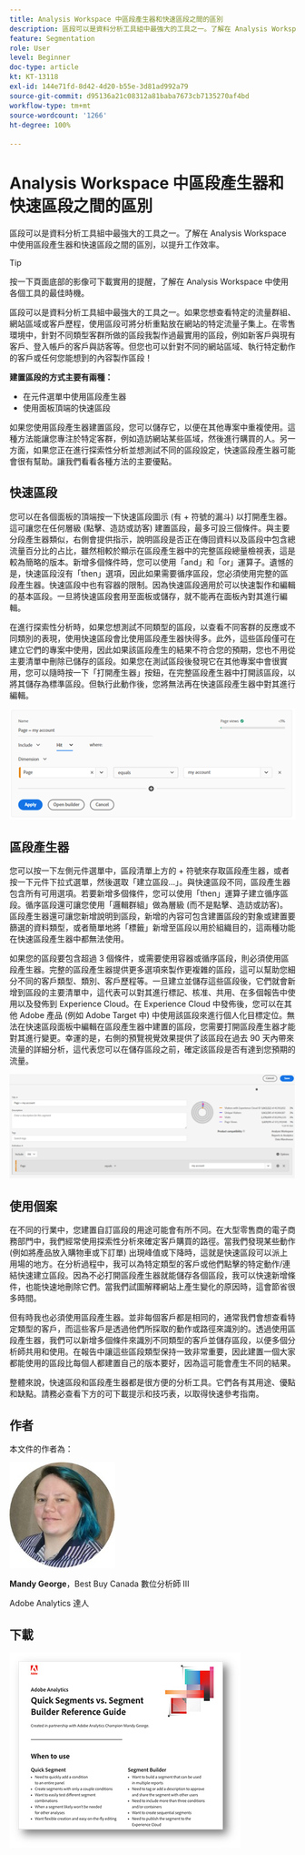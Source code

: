 ```yaml
---
title: Analysis Workspace 中區段產生器和快速區段之間的區別
description: 區段可以是資料分析工具組中最強大的工具之一。了解在 Analysis Workspace 中使用區段產生器和快速區段之間的區別，以提升工作效率。
feature: Segmentation
role: User
level: Beginner
doc-type: article
kt: KT-13118
exl-id: 144e71fd-8d42-4d20-b55e-3d81ad992a79
source-git-commit: d95136a21c08312a81baba7673cb7135270af4bd
workflow-type: tm+mt
source-wordcount: '1266'
ht-degree: 100%

---
```


# Analysis Workspace 中區段產生器和快速區段之間的區別

區段可以是資料分析工具組中最強大的工具之一。了解在 Analysis Workspace 中使用區段產生器和快速區段之間的區別，以提升工作效率。

>[!TIP]
>
> 按一下頁面底部的影像可下載實用的提醒，了解在 Analysis Workspace 中使用各個工具的最佳時機。

區段可以是資料分析工具組中最強大的工具之一。如果您想查看特定的流量群組、網站區域或客戶歷程，使用區段可將分析重點放在網站的特定流量子集上。在零售環境中，針對不同類型客群所做的區段我製作過最實用的區段，例如新客戶與現有客戶、登入帳戶的客戶與訪客等。但您也可以針對不同的網站區域、執行特定動作的客戶或任何您能想到的內容製作區段！

**建置區段的方式主要有兩種：**

* 在元件選單中使用區段產生器
* 使用面板頂端的快速區段

如果您使用區段產生器建置區段，您可以儲存它，以便在其他專案中重複使用。這種方法能讓您專注於特定客群，例如造訪網站某些區域，然後進行購買的人。另一方面，如果您正在進行探索性分析並想測試不同的區段設定，快速區段產生器可能會很有幫助。讓我們看看各種方法的主要優點。

## 快速區段

您可以在各個面板的頂端按一下快速區段圖示 (有 + 符號的漏斗) 以打開產生器。這可讓您在任何層級 (點擊、造訪或訪客) 建置區段，最多可設三個條件。與主要分段產生器類似，右側會提供指示，說明區段是否正在傳回資料以及區段中包含總流量百分比的占比，雖然相較於顯示在區段產生器中的完整區段總量檢視表，這是較為簡略的版本。新增多個條件時，您可以使用「and」和「or」運算子。遺憾的是，快速區段沒有「then」選項，因此如果需要循序區段，您必須使用完整的區段產生器。快速區段中也有容器的限制。因為快速區段適用於可以快速製作和編輯的基本區段。一旦將快速區段套用至面板或儲存，就不能再在面板內對其進行編輯。

在進行探索性分析時，如果您想測試不同類型的區段，以查看不同客群的反應或不同類別的表現，使用快速區段會比使用區段產生器快得多。此外，這些區段僅可在建立它們的專案中使用，因此如果該區段產生的結果不符合您的預期，您也不用從主要清單中刪除已儲存的區段。如果您在測試區段後發現它在其他專案中會很實用，您可以隨時按一下「打開產生器」按鈕，在完整區段產生器中打開該區段，以將其儲存為標準區段。但執行此動作後，您將無法再在快速區段產生器中對其進行編輯。

![快速區段](assets/quick-segement.png)

## 區段產生器

您可以按一下左側元件選單中，區段清單上方的 + 符號來存取區段產生器，或者按一下元件下拉式選單，然後選取「建立區段...」。與快速區段不同，區段產生器包含所有可用選項。若要新增多個條件，您可以使用「then」運算子建立循序區段。循序區段還可讓您使用「邏輯群組」做為層級 (而不是點擊、造訪或訪客)。區段產生器還可讓您新增說明到區段，新增的內容可包含建置區段的對象或建置要篩選的資料類型，或者簡單地將「標籤」新增至區段以用於組織目的，這兩種功能在快速區段產生器中都無法使用。

如果您的區段要包含超過 3 個條件，或需要使用容器或循序區段，則必須使用區段產生器。完整的區段產生器提供更多選項來製作更複雜的區段，這可以幫助您細分不同的客戶類型、類別、客戶歷程等。一旦建立並儲存這些區段後，它們就會新增到區段的主要清單中，這代表可以對其進行標記、核准、共用、在多個報告中使用以及發佈到 Experience Cloud。在 Experience Cloud 中發佈後，您可以在其他 Adobe 產品 (例如 Adobe Target 中) 中使用該區段來進行個人化目標定位。無法在快速區段面板中編輯在區段產生器中建置的區段，您需要打開區段產生器才能對其進行變更。幸運的是，右側的預覽視覺效果提供了該區段在過去 90 天內帶來流量的詳細分析，這代表您可以在儲存區段之前，確定該區段是否有達到您預期的流量。

![區段產生器](assets/segment-builder-quick.png)

## 使用個案

在不同的行業中，您建置自訂區段的用途可能會有所不同。在大型零售商的電子商務部門中，我們經常使用探索性分析來確定客戶購買的路徑。當我們發現某些動作 (例如將產品放入購物車或下訂單) 出現峰值或下降時，這就是快速區段可以派上用場的地方。在分析過程中，我可以為特定類型的客戶或他們點擊的特定動作/連結快速建立區段。因為不必打開區段產生器就能儲存各個區段，我可以快速新增條件，也能快速地刪除它們。當我們試圖解釋網站上產生變化的原因時，這會節省很多時間。

但有時我也必須使用區段產生器。並非每個客戶都是相同的，通常我們會想查看特定類型的客戶，而這些客戶是透過他們所採取的動作或路徑來識別的。透過使用區段產生器，我們可以新增多個條件來識別不同類型的客戶並儲存區段，以便多個分析師共用和使用。在報告中讓這些區段類型保持一致非常重要，因此建置一個大家都能使用的區段比每個人都建置自己的版本要好，因為這可能會產生不同的結果。

整體來說，快速區段和區段產生器都是很方便的分析工具。它們各有其用途、優點和缺點。請務必查看下方的可下載提示和技巧表，以取得快速參考指南。

## 作者

本文件的作者為：

![Mandy George](assets/mandy-george.jpg)

**Mandy George**，Best Buy Canada 數位分析師 III

Adobe Analytics 達人

## 下載

[![快速區段下載](assets/quick-segments-download-small.jpg)](assets/Adobe_Analytics_Segments_Vs_Segment_Builder_Reference_Guide.pdf)
